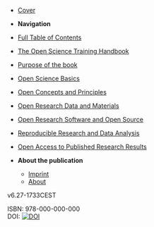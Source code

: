 - [Cover](/)

-  **Navigation**

- [Full Table of Contents](#publication-brief-intro)

- [The Open Science Training Handbook](openscience-en/chapter_1.md)
- [Purpose of the book](openscience-en/chapter_2.md)
- [Open Science Basics](openscience-en/chapter_3.md)
- [Open Concepts and Principles](openscience-en/chapter_4.md)
- [Open Research Data and Materials](openscience-en/chapter_5.md)
- [Open Research Software and Open Source](openscience-en/chapter_6.md)
- [Reproducible Research and Data Analysis](openscience-en/chapter_7.md)
- [Open Access to Published Research Results](openscience-en/chapter_8.md)

- **About the publication**
  - [Imprint](openscience-en/about.md)
  - [About](openscience-en/about.md)

v6.27-1733CEST

ISBN: 978-000-000-000  
DOI: [![DOI](https://zenodo.org/badge/DOI/10.5281/zenodo.2587951.svg)](https://doi.org/10.5281/zenodo.2587951)

